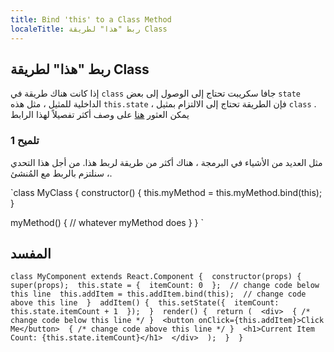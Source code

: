 ```yaml
---
title: Bind 'this' to a Class Method
localeTitle: ربط "هذا" لطريقة Class
---
```

## ربط "هذا" لطريقة Class

إذا كانت هناك طريقة في `class` جافا سكريبت تحتاج إلى الوصول إلى بعض `state` الداخلية للمثيل ، مثل هذه `this.state` ، فإن الطريقة تحتاج إلى الالتزام بمثيل `class` . يمكن العثور [هنا](https://github.com/getify/You-Dont-Know-JS/blob/master/this%20%26%20object%20prototypes/ch2.md) على وصف أكثر تفصيلاً لهذا الرابط

### تلميح 1

مثل العديد من الأشياء في البرمجة ، هناك أكثر من طريقة لربط هذا. من أجل هذا التحدي ، سنلتزم بالربط مع المُنشئ.

 `class MyClass { 
  constructor() { 
    this.myMethod = this.myMethod.bind(this); 
  } 
 
  myMethod() { 
    // whatever myMethod does 
  } 
 } 
` 

## المفسد

 `class MyComponent extends React.Component { 
  constructor(props) { 
    super(props); 
    this.state = { 
      itemCount: 0 
    }; 
    // change code below this line 
    this.addItem = this.addItem.bind(this); 
    // change code above this line 
  } 
  addItem() { 
    this.setState({ 
      itemCount: this.state.itemCount + 1 
    }); 
  } 
  render() { 
    return ( 
      <div> 
        { /* change code below this line */ } 
        <button onClick={this.addItem}>Click Me</button> 
        { /* change code above this line */ } 
        <h1>Current Item Count: {this.state.itemCount}</h1> 
      </div> 
    ); 
  } 
 } 
`